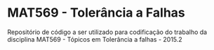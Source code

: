 # MAT569 - Tolerância a Falhas

Repositório de código a ser utilizado para codificação do trabalho da disciplina MAT569 - Tópicos em Tolerância a falhas - 2015.2
